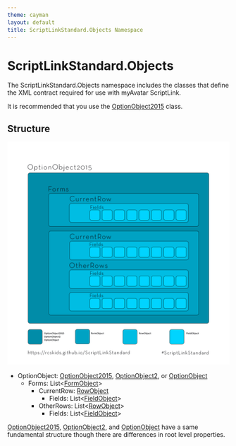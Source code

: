 ```yaml
---
theme: cayman
layout: default
title: ScriptLinkStandard.Objects Namespace
---
```


# ScriptLinkStandard.Objects

The ScriptLinkStandard.Objects namespace includes the classes that define the XML contract required for use with myAvatar ScriptLink.

It is recommended that you use the [OptionObject2015](optionobject2015.md) class.

## Structure

![OptionObject2015 Structure](./images/ScriptLinkStandard.Objects.png)

* OptionObject: [OptionObject2015](optionobject2015.md), [OptionObject2](optionobject2.md), or [OptionObject](optionobject.md)
  * Forms: List<[FormObject](formobject.md)>
    * CurrentRow: [RowObject](fowobject.md)
      * Fields: List<[FieldObject](fieldobject.md)>
    * OtherRows: List<[RowObject](rowobject.md)>
      * Fields: List<[FieldObject](fieldobject.md)>

[OptionObject2015](optionobject2015.md), [OptionObject2](optionobject2.md), and [OptionObject](optionobject.md) have a same fundamental structure though there are differences in root level properties.

